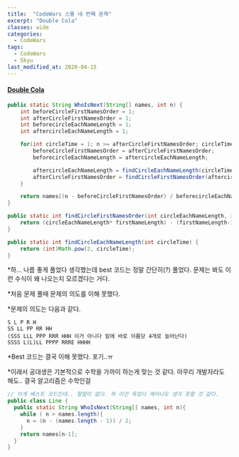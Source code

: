 ```yaml
---
title:  "CodeWars 스물 네 번째 문제"
excerpt: "Double Cola"
classes: wide
categories:
  - CodeWars
tags:
  - CodeWars
  - 5kyu
last_modified_at: 2020-04-15
---
```


#### [Double Cola](https://www.codewars.com/kata/551dd1f424b7a4cdae0001f0)

```java
public static String WhoIsNext(String[] names, int n) {
    int beforeCircleFirstNamesOrder = 1;
    int afterCircleFirstNamesOrder = 1;
    int beforecircleEachNameLength = 1;
    int aftercircleEachNameLength = 1;

    for(int circleTime = 1; n >= afterCircleFirstNamesOrder; circleTime++) {
        beforeCircleFirstNamesOrder = afterCircleFirstNamesOrder;
        beforecircleEachNameLength = aftercircleEachNameLength;

        aftercircleEachNameLength = findCircleEachNameLength(circleTime);
        afterCircleFirstNamesOrder = findCircleFirstNamesOrder(aftercircleEachNameLength, names.length);
    }

    return names[(n - beforeCircleFirstNamesOrder) / beforecircleEachNameLength] ;
}

public static int findCircleFirstNamesOrder(int circleEachNameLength, int firstNameLength) {
    return (circleEachNameLength* firstNameLength) - (firstNameLength-1);
}

public static int findCircleEachNameLength(int circleTime) {
    return (int)Math.pow(2, circleTime);
}
```

*하... 나름 좋게 풀었다 생각했는데 best 코드는 정말 간단히(?) 풀었다. 문제는 봐도 이런 수식이 왜 나오는지 모르겠다는 거다.

*처음 문제 풀때 문제의 의도를 이해 못했다.

*문제의 의도는 다음과 같다.

```
S L P R H
SS LL PP RR HH
(SSS LLL PPP RRR HHH 이거 아니다 밑에 바로 이름당 4개로 늘어난다)
SSSS L(L)LL PPPP RRRE HHHH
```

*Best 코드는 결국 이해 못했다. 포기..ㅠ

*이래서 공대생은 기본적으로 수학을 가까이 하는게 맞는 것 같다. 아무리 개발자라도 해도.. 결국 알고리즘은 수학인걸

```java
// 이게 베스트 코드인데.. 할말이 없다. 하 이건 죽었다 깨어나도 생각 못할 것 같다.
public class Line {
  public static String WhoIsNext(String[] names, int n){
    while ( n > names.length){
      n = (n - (names.length - 1)) / 2;
    }
    return names[n-1];
  }
}
```

